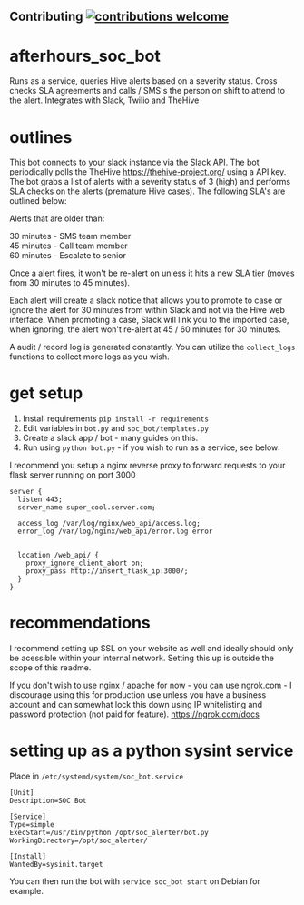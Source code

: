 ## Contributing [![contributions welcome](https://img.shields.io/badge/contributions-welcome-brightgreen.svg?style=flat)](https://github.com/JoshuaSmeda/afterhours_soc_bot/issues)

# afterhours_soc_bot
Runs as a service, queries Hive alerts based on a severity status. Cross checks SLA agreements and calls / SMS's the person on shift to attend to the alert. Integrates with Slack, Twilio and TheHive

# outlines

This bot connects to your slack instance via the Slack API. The bot periodically polls the TheHive https://thehive-project.org/ using a API key. The bot grabs a list of alerts with a severity status of 3 (high) and performs SLA checks on the alerts (premature Hive cases). The following SLA's are outlined below:

Alerts that are older than:

30 minutes - SMS team member <br>
45 minutes - Call team member <br>
60 minutes - Escalate to senior <br>

Once a alert fires, it won't be re-alert on unless it hits a new SLA tier (moves from 30 minutes to 45 minutes).

Each alert will create a slack notice that allows you to promote to case or ignore the alert for 30 minutes from within Slack and not via the Hive web interface. When promoting a case, Slack will link you to the imported case, when ignoring, the alert won't re-alert at 45 / 60 minutes for 30 minutes.

A audit / record log is generated constantly. You can utilize the ```collect_logs``` functions to collect more logs as you wish.

# get setup
1. Install requirements ```pip install -r requirements```
2. Edit variables in ```bot.py``` and ```soc_bot/templates.py```
3. Create a slack app / bot - many guides on this.
4. Run using ```python bot.py``` - if you wish to run as a service, see below:

I recommend you setup a nginx reverse proxy to forward requests to your flask server running on port 3000

```
server {
  listen 443;
  server_name super_cool.server.com;

  access_log /var/log/nginx/web_api/access.log;
  error_log /var/log/nginx/web_api/error.log error
  

  location /web_api/ {
    proxy_ignore_client_abort on;
    proxy_pass http://insert_flask_ip:3000/;
  }
}

```

# recommendations

I recommend setting up SSL on your website as well and ideally should only be acessible within your internal network. Setting this up is outside the scope of this readme.

If you don't wish to use nginx / apache for now - you can use ngrok.com - I discourage using this for production use unless you have a business account and can somewhat lock this down using IP whitelisting and password protection (not paid for feature). https://ngrok.com/docs

# setting up as a python sysint service

Place in ```/etc/systemd/system/soc_bot.service```
```
[Unit]
Description=SOC Bot

[Service]
Type=simple
ExecStart=/usr/bin/python /opt/soc_alerter/bot.py
WorkingDirectory=/opt/soc_alerter/

[Install]
WantedBy=sysinit.target
```

You can then run the bot with ```service soc_bot start``` on Debian for example.
